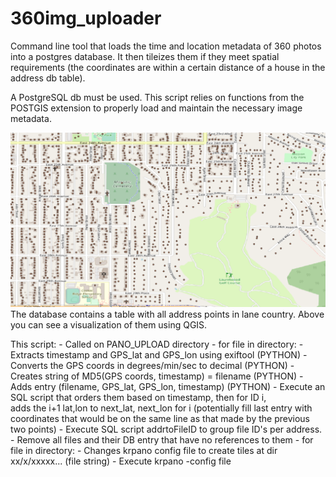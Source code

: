 # 360img_uploader

Command line tool that loads the time and location metadata of 360 photos into a postgres database.
It then tileizes them if they meet spatial requirements (the coordinates are within a certain distance
of a house in the address db table).

A PostgreSQL db must be used. This script relies on functions from the POSTGIS extension to properly load and maintain the necessary image metadata.

![](images/addrs.png)
The database contains a table with all address points in lane country. Above you can see a visualization of them using QGIS.

This script: - Called on PANO_UPLOAD directory - for file in directory: - Extracts timestamp and GPS_lat and GPS_lon using exiftool (PYTHON) - Converts the GPS coords in degrees/min/sec to decimal (PYTHON) - Creates string of MD5(GPS coords, timestamp) = filename (PYTHON) - Adds entry (filename, GPS_lat, GPS_lon, timestamp) (PYTHON) - Execute an SQL script that orders them based on timestamp, then for ID i,  
 adds the i+1 lat,lon to next_lat, next_lon for i (potentially fill last entry with
coordinates that would be on the same line as that made by the previous two points) - Execute SQL script addrtoFileID to group file ID's per address. - Remove all files and their DB entry that have no references to them - for file in directory: - Changes krpano config file to create tiles at dir xx/x/xxxxx... (file string) - Execute krpano -config file
